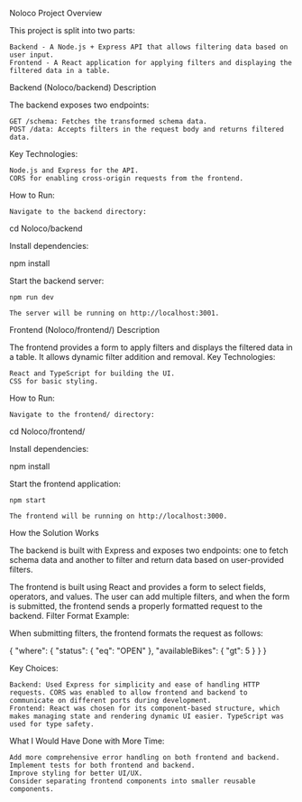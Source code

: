 Noloco Project
Overview

This project is split into two parts:

    Backend - A Node.js + Express API that allows filtering data based on user input.
    Frontend - A React application for applying filters and displaying the filtered data in a table.

Backend (Noloco/backend)
Description

The backend exposes two endpoints:

    GET /schema: Fetches the transformed schema data.
    POST /data: Accepts filters in the request body and returns filtered data.

Key Technologies:

    Node.js and Express for the API.
    CORS for enabling cross-origin requests from the frontend.

How to Run:

    Navigate to the backend directory:

cd Noloco/backend

Install dependencies:

npm install

Start the backend server:

    npm run dev

    The server will be running on http://localhost:3001.

Frontend (Noloco/frontend/)
Description

The frontend provides a form to apply filters and displays the filtered data in a table. It allows dynamic filter addition and removal.
Key Technologies:

    React and TypeScript for building the UI.
    CSS for basic styling.

How to Run:

    Navigate to the frontend/ directory:

cd Noloco/frontend/

Install dependencies:

npm install

Start the frontend application:

    npm start

    The frontend will be running on http://localhost:3000.

How the Solution Works

The backend is built with Express and exposes two endpoints: one to fetch schema data and another to filter and return data based on user-provided filters.

The frontend is built using React and provides a form to select fields, operators, and values. The user can add multiple filters, and when the form is submitted, the frontend sends a properly formatted request to the backend.
Filter Format Example:

When submitting filters, the frontend formats the request as follows:

{
"where": {
"status": { "eq": "OPEN" },
"availableBikes": { "gt": 5 }
}
}

Key Choices:

    Backend: Used Express for simplicity and ease of handling HTTP requests. CORS was enabled to allow frontend and backend to communicate on different ports during development.
    Frontend: React was chosen for its component-based structure, which makes managing state and rendering dynamic UI easier. TypeScript was used for type safety.

What I Would Have Done with More Time:

    Add more comprehensive error handling on both frontend and backend.
    Implement tests for both frontend and backend.
    Improve styling for better UI/UX.
    Consider separating frontend components into smaller reusable components.
